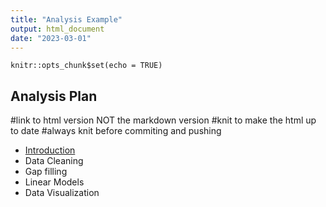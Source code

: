 ```yaml
---
title: "Analysis Example"
output: html_document
date: "2023-03-01"
---
```


```{r setup, include=FALSE}
knitr::opts_chunk$set(echo = TRUE)
```


## Analysis Plan

#link to html version NOT the markdown version
#knit to make the html up to date
#always knit before commiting and pushing

- [Introduction](index.html)
- Data Cleaning
- Gap filling
- Linear Models
- Data Visualization